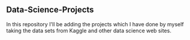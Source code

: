 ## Data-Science-Projects ##      
In this repository I'll be adding the projects which I have done by myself taking the data sets from Kaggle and other data science web sites.
